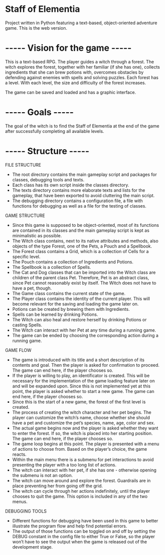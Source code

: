 # Staff of Elementia
Project written in Python featuring a text-based, object-oriented adventure game. 
This is the web version.

# ----- Vision for the game ----- #

This is a text-based RPG. The player guides a witch through a forest. The witch explores the forest, together with her 
familiar (if she has one), collects ingredients that she can brew potions with, overcomes obstacles by defending 
against enemies with spells and solving puzzles. Each forest has a level. 
With each level, the size and difficulty of the forest increases. 

The game can be saved and loaded and has a graphic interface.

# ----- Goals ----- #

The goal of the witch is to find the Staff of Elementia at the end of the game after successfully completing all 
available levels.

# ----- Structure ----- #
FILE STRUCTURE
- The root directory contains the main gameplay script and packages for classes, debugging tools and texts.
- Each class has its own script inside the classes directory.
- The texts directory contains more elaborate texts and lists for the gameplay, that have been exported to avoid 
cluttering the main script.
- The debugging directory contains a configuration file, a file with functions for debugging as well as a file for 
the testing of classes.

GAME STRUCTURE
- Since this game is supposed to be object-oriented, most of its functions are contained in its classes and the main 
gameplay script is kept as minimalistic as possible. 
- The Witch class contains, next to its native attributes and methods, also objects of the type Forest, one of the 
Pets, a Pouch and a Spellbook. 
- The Forest class contains a Grid, which is a collection of Cells for a specific level. 
- The Pouch contains a collection of Ingredients and Potions. 
- The Spellbook is a collection of Spells. 
- The Cat and Dog classes that can be imported into the Witch class are children of the parent class Pet. 
Therefore, Pet is an abstract class, since Pet cannot reasonably exist by itself. 
The Witch does not have to have a pet, though.
- The Game class contains the current state of the game.
- The Player class contains the identity of the current player. This will become relevant for the saving and 
loading the game later on.
- Potions can be created by brewing them with Ingredients.
- Spells can be learned by drinking Potions.
- The Witch can also heal and restore herself by drinking Potions or casting Spells.
- The Witch can interact with her Pet at any time during a running game.
- The game can be ended by choosing the corresponding action during a running game.

GAME FLOW
- The game is introduced with its title and a short description of its contents and goal. 
Then the player is asked for confirmation to proceed. The game can end here, if the player chooses so. 
- If the player is willing to play, an identificator is created. This will be necessary for the implementation of 
the game loading feature later on and will be expanded upon. Since this is not implemented yet at this point, 
the player is asked whether to start a new game. The game can end here, if the player chooses so. 
- Since this is the start of a new game, the forest of the first level is created.
- The process of creating the witch character and her pet begins. The player can customize the witch’s name, 
choose whether she should have a pet and customize the pet’s species, name, age, color and sex. 
- The actual game begins now and the player is asked whether they want to enter the forest. If so, 
the witch is placed into her starting position. The game can end here, if the player chooses so. 
- The game loop begins at this point. The player is presented with a menu of actions to choose from. 
Based on the player’s choice, the game reacts. 
- Within the main menu there is a submenu for pet interactions to avoid presenting the player with a too long list 
of actions. 
- The witch can interact with her pet, if she has one - otherwise opening the submenu is not an option.
- The witch can move around and explore the forest. Guardrails are in place preventing her from going off the grid. 
- The witch can cycle through her actions indefinitely, until the player chooses to quit the game. 
This option is included in any of the two menus. 

DEBUGGING TOOLS
- Different functions for debugging have been used in this game to better illustrate the program flow and help 
find potential errors.
- The output of those functions can be toggled on and off by setting the DEBUG constant in the config file to 
either True or False, so the player won’t have to see the output when the game is released out of the development 
stage. 
